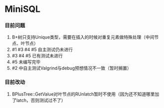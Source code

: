 # MiniSQL

### 目前问题
1. B+树只支持Unique类型，需要在插入的时候对重复元素做特殊处理（中间节点、叶节点）
2. #1 #3 #4 #5 自主测试仍未进行
3. #3 #4 #5 已有测试未进行
4. #5 未编写完毕
5. #2 中自主测试Valgrind与debug预想情况不一致（暂时搁置）

### 目前改动
1. BPlusTree::GetValue对叶节点的RUnlatch暂时不使用（因为还不知道哪里加了latch，否则测试过不了）
